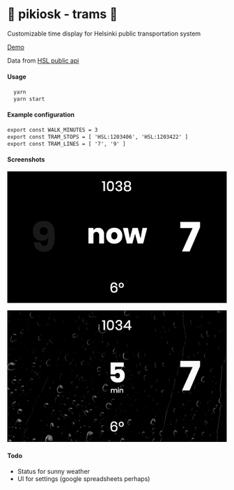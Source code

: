 # 🚋 pikiosk - trams 🚋

Customizable time display for Helsinki public transportation system

[Demo](http://trams.herokuapp.com/)

Data from [HSL public api](https://dev.hsl.fi/#journeyplanning)

#### Usage

```
  yarn
  yarn start
```

#### Example configuration
```
export const WALK_MINUTES = 3
export const TRAM_STOPS = [ 'HSL:1203406', 'HSL:1203422' ]
export const TRAM_LINES = [ '7', '9' ]
```


#### Screenshots

![Default view](https://raw.githubusercontent.com/thatsprettyfaroutman/pi-kiosk/master/screenshot.png)

![View when raining](https://raw.githubusercontent.com/thatsprettyfaroutman/pi-kiosk/master/screenshot_rain.gif)


#### Todo

* Status for sunny weather
* UI for settings (google spreadsheets perhaps)

